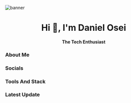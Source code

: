 ![banner](https://github.com/di-ke/di-ke/blob/main/banner.png)

<h1 align="center">Hi 👋, I'm Daniel Osei</h1>
<h4 align="center">The Tech Enthusiast</h4>

<h3>About Me</h3>


<h3>Socials</h3>


<h3>Tools And Stack</h3>


<h3>Latest Update</h3>
